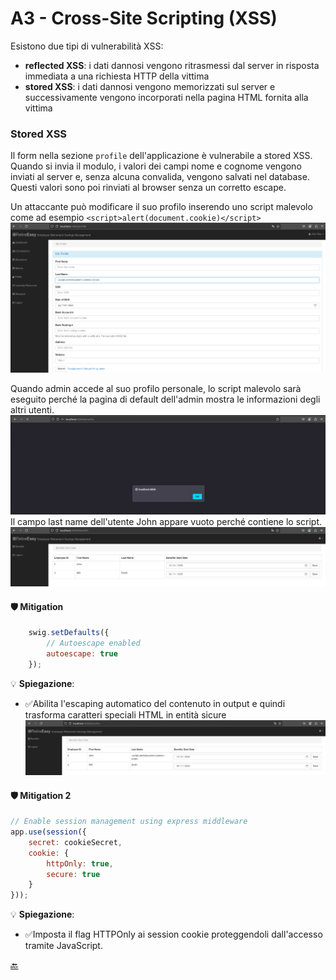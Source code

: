 # A3 -  Cross-Site Scripting (XSS) 

Esistono due tipi di vulnerabilità XSS:
- **reflected XSS**: i dati dannosi vengono ritrasmessi dal server in risposta immediata a una richiesta HTTP della vittima
- **stored XSS**: i dati dannosi vengono memorizzati sul server e successivamente vengono incorporati nella pagina HTML fornita alla vittima 

### Stored XSS

Il form nella sezione `profile` dell'applicazione è vulnerabile a stored XSS. Quando si invia il modulo, i valori dei campi nome e cognome vengono inviati al server e, senza alcuna convalida, vengono salvati nel database. Questi valori sono poi rinviati al browser senza un corretto escape. 

Un attaccante può modificare il suo profilo inserendo uno script malevolo come ad esempio `<script>alert(document.cookie)</script>`
![](../img/A3/A3-1.png)

Quando admin accede al suo profilo personale, lo script malevolo sarà eseguito perché la pagina di 
default dell'admin mostra le informazioni degli altri utenti.
![](../img/A3/A3-2.png)
Il campo last name dell'utente John appare vuoto perché contiene lo script.
![](../img/A3/A3-3.png)

#### 🛡️ Mitigation
```js
    swig.setDefaults({
        // Autoescape enabled
        autoescape: true
    });
```
💡 **Spiegazione**:
- ✅Abilita l'escaping automatico del contenuto in output e quindi trasforma caratteri speciali HTML in entità sicure
![](../img/A3/A3-4.png)

#### 🛡️ Mitigation 2
```js
// Enable session management using express middleware
app.use(session({
    secret: cookieSecret,
    cookie: {
        httpOnly: true,
        secure: true
    }
}));
```
💡 **Spiegazione**:
- ✅Imposta il flag HTTPOnly ai session cookie proteggendoli dall'accesso tramite JavaScript. 


<!--[🔙](01-as-is.md#a3---cross-site-scripting-xss)-->
[🔙](../README.md#a3---cross-site-scripting-xss)